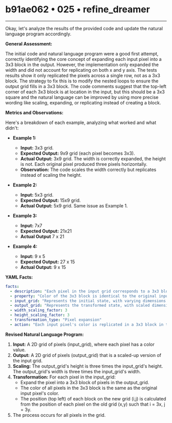 # b91ae062 • 025 • refine_dreamer

---
Okay, let's analyze the results of the provided code and update the natural language program accordingly.

**General Assessment:**

The initial code and natural language program were a good first attempt, correctly identifying the core concept of expanding each input pixel into a 3x3 block in the output. However, the implementation only expanded the width and did not account for replicating on both x and y axis. The tests results show it only replicated the pixels across a single row, not as a 3x3 block. The strategy to fix this is to modify the nested loops to ensure the output grid fills in a 3x3 block. The code comments suggest that the top-left corner of each 3x3 block is at location in the input, but this should be a 3x3 square and the natural language can be improved by using more precise wording like scaling, expanding, or replicating instead of creating a block.

**Metrics and Observations:**

Here's a breakdown of each example, analyzing what worked and what didn't:

*   **Example 1:**
    *   **Input:** 3x3 grid.
    *   **Expected Output:** 9x9 grid (each pixel becomes 3x3).
    *   **Actual Output:** 3x9 grid. The width is correctly expanded, the height is not. Each original pixel produced three pixels horizontally.
    *   **Observation:** The code scales the width correctly but replicates instead of scaling the height.

*   **Example 2:**
    *   **Input:** 5x3 grid.
    *   **Expected Output:** 15x9 grid.
    *   **Actual Output:** 5x9 grid. Same issue as Example 1.

* **Example 3:**
    *   **Input:** 7x7
    *   **Expected Output:** 21x21
    *   **Actual Output** 7 x 21

* **Example 4:**
    * **Input:** 9 x 5
    * **Expected Output:** 27 x 15
    * **Actual Output:** 9 x 15

**YAML Facts:**

```yaml
facts:
  - description: "Each pixel in the input grid corresponds to a 3x3 block of pixels in the output grid."
  - property: "Color of the 3x3 block is identical to the original input pixel."
  - input_grid: "Represents the initial state, with varying dimensions."
  - output_grid: "Represents the transformed state, with scaled dimensions."
  - width_scaling_factor: 3
  - height_scaling_factor: 3
  - transformation_type: "Pixel expansion"
  - action: "Each input pixel's color is replicated in a 3x3 block in the output grid."
```

**Revised Natural Language Program:**

1.  **Input:** A 2D grid of pixels (input_grid), where each pixel has a color value.
2.  **Output:** A 2D grid of pixels (output_grid) that is a scaled-up version of the input grid.
3.  **Scaling:** The output_grid's height is three times the input_grid's height. The output_grid's width is three times the input_grid's width.
4.  **Transformation:** For each pixel in the input_grid:
    *   Expand the pixel into a 3x3 block of pixels in the output_grid.
    *   The color of all pixels in the 3x3 block is the same as the original input pixel's color.
    *   The position (top left) of each block on the new grid (i,j) is calculated from the position of each pixel on the old grid (x,y) such that i = 3x, j = 3y.
5. The process occurs for all pixels in the grid.

